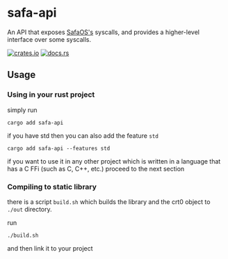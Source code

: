 # safa-api
An API that exposes [SafaOS's](https://github.com/SafaOS/SafaOS) syscalls, and provides a higher-level interface over some syscalls.

[![crates.io](https://img.shields.io/crates/v/safa-api)](https://crates.io/crates/safa-api)
[![docs.rs](https://img.shields.io/docsrs/safa-api)](https://docs.rs/safa-api)

## Usage
### Using in your rust project
simply run
```
cargo add safa-api
```
if you have std then you can also add the feature `std`
```
cargo add safa-api --features std
```

if you want to use it in any other project which is written in a language that has a C FFi
(such as C, C++,  etc.)
proceed to the next section
### Compiling to static library
there is a script `build.sh` which builds the library and the crt0 object to
`./out` directory.

run
```
./build.sh
```

and then link it to your project
